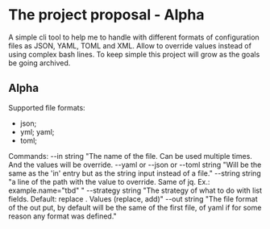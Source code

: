 # The project proposal - Alpha

A simple cli tool to help me to handle with different formats of configuration files as JSON, YAML, TOML and XML. Allow to override values instead of using complex bash lines. 
To keep simple this project will grow as the goals be going archived.

## Alpha

Supported file formats:
- json;
- yml; yaml;
- toml;

Commands:
--in string "The name of the file. Can be used multiple times. And the values will be override.
--yaml or --json or --toml string "Will be the same as the 'in' entry but as the string input instead of a file."
--string string "a line of the path with the value to override. Same of jq. Ex.: example.name="tbd" "
--strategy string "The strategy of what to do with list fields. Default: replace . Values (replace, add)"
--out string "The file format of the out put, by default will be the same of the first file, of yaml if for some reason any format was defined."